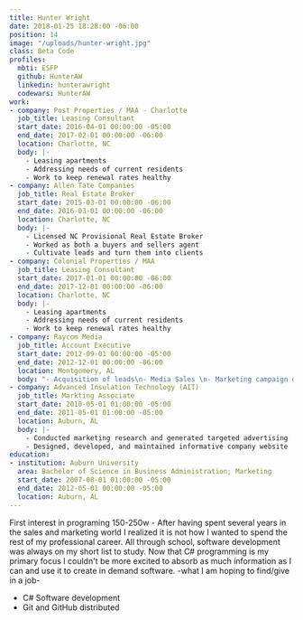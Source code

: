 ```yaml
---
title: Hunter Wright
date: 2018-01-25 18:28:00 -06:00
position: 14
image: "/uploads/hunter-wright.jpg"
class: Beta Code
profiles:
  mbti: ESFP
  github: HunterAW
  linkedin: hunterawright
  codewars: HunterAW
work:
- company: Post Properties / MAA - Charlotte
  job_title: Leasing Consultant
  start_date: 2016-04-01 00:00:00 -05:00
  end_date: 2017-02-01 00:00:00 -06:00
  location: Charlotte, NC
  body: |-
    - Leasing apartments
    - Addressing needs of current residents
    - Work to keep renewal rates healthy
- company: Allen Tate Companies
  job_title: Real Estate Broker
  start_date: 2015-03-01 00:00:00 -06:00
  end_date: 2016-03-01 00:00:00 -06:00
  location: Charlotte, NC
  body: |-
    - Licensed NC Provisional Real Estate Broker
    - Worked as both a buyers and sellers agent
    - Cultivate leads and turn them into clients
- company: Colonial Properties / MAA
  job_title: Leasing Consultant
  start_date: 2017-01-01 00:00:00 -06:00
  end_date: 2017-12-01 00:00:00 -06:00
  location: Charlotte, NC
  body: |-
    - Leasing apartments
    - Addressing needs of current residents
    - Work to keep renewal rates healthy
- company: Raycom Media
  job_title: Account Executive
  start_date: 2012-09-01 00:00:00 -05:00
  end_date: 2012-12-01 00:00:00 -06:00
  location: Montgomery, AL
  body: "- Acquisition of leads\n- Media Sales \n- Marketing campaign development"
- company: Advanced Insulation Technology (AIT)
  job_title: Markting Associate
  start_date: 2010-05-01 01:00:00 -05:00
  end_date: 2011-05-01 01:00:00 -05:00
  location: Auburn, AL
  body: |-
    - Conducted marketing research and generated targeted advertising
    - Designed, developed, and maintained informative company website
education:
- institution: Auburn University
  area: Bachelor of Science in Business Administration; Marketing
  start_date: 2007-08-01 01:00:00 -05:00
  end_date: 2012-05-01 00:00:00 -05:00
  location: Auburn, AL
---
```


First interest in programing 150-250w - After having spent several years in the sales and marketing world I realized it is not how I wanted to spend the rest of my professional career. All through school, software development was always on my short list to study. Now that C# programming is my primary focus I couldn't be more excited to absorb as much information as I can and use it to create in demand software. -what I am hoping to find/give in a job-

- C# Software development
- Git and GitHub distributed